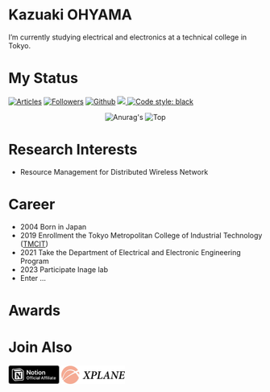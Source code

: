 # Kazuaki OHYAMA
I’m currently studying electrical and electronics at a technical college in Tokyo.

# My Status
[![Articles](https://badgen.org/img/qiita/m20027/articles?style=plastic)](https://qiita.com/m20027) [![Followers](https://badgen.org/img/qiita/m20027/followers?style=plastic)](https://qiita.com/m20027) [![Github](https://img.shields.io/github/followers/m20027?label=Follow&style=social)](https://github.com/m20027) <a href="https://scholar.google.com/citations?user=wf9rol4AAAAJ&hl=en" target="_blank" rel="noopener noreferrer"> <img src="https://addons.mozilla.org/user-media/addon_icons/602/602626-64.png?modified=1628718767" width="20">
</a> [![Code style: black](https://img.shields.io/badge/code%20style-black-000000.svg)](https://github.com/psf/black)

<div align="center"> 
     <img height=250 src="https://github-readme-stats.vercel.app/api?username=m20027&show_icons=true&theme=dark&lcache_seconds=1800&count_private=true&locale=en&langs_count=10" alt=Anurag's GitHub stats"/>
</a> <img height=250 src="https://github-readme-stats.vercel.app/api/top-langs/?username=m20027&theme=dark" alt=Top Langs/>
</a>
</div>

# Research Interests
- Resource Management for Distributed Wireless Network

# Career
- 2004 Born in Japan
- 2019 Enrollment the Tokyo Metropolitan College of Industrial Technology ([TMCIT](https://www.metro-cit.ac.jp/))
- 2021 Take the Department of Electrical and Electronic Engineering Program
- 2023 Participate Inage lab
- Enter ...

# Awards

# Join Also
</ul>
<img src="./photos/affiliate-black.svg" alt="notion-affiliate-black" width="20%" height="13%"> <img src="./photos/cropped-Xplanehori.jpg" alt="cropped-Xplanehori" width="25%">
</ul>

<!---m20027/m20027 is a ✨ special ✨ repository because its `README.md` (this file) appears on your GitHub profile.
You can click the Preview link to take a look at your changes.--->
